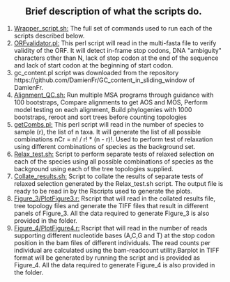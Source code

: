 
<h2 style="text-align: center;"><strong>Brief description of what the scripts do.</strong></h2>

<ol>
<li><span style="text-decoration: underline;">Wrapper_script.sh:</span>  The full set of commands used to run each of the scripts described below.</li>

<li><span style="text-decoration: underline;">ORFvalidator.pl:</span>  This perl script will read in the multi-fasta file to verify validity of the ORF. It will detect in-frame stop codons, DNA "ambiguity" characters other than N, lack of stop codon at the end of the sequence and lack of start codon at the beginning of start codon.</li>

<li>gc_content.pl script was downloaded from the repository https://github.com/DamienFr/GC_content_in_sliding_window of DamienFr.


<li><span style="text-decoration: underline;">Alignment_QC.sh:</span>  Run multiple MSA programs through guidance with 100 bootstraps, Compare alignments to get AOS and MOS, Perform model testing on each alignment, Build phylogenies with 1000 bootstraps, reroot and sort trees before counting topologies </li>

<li><span style="text-decoration: underline;">getCombs.pl:</span> This perl script will read in the number of species to sample (r), the list of n taxa. It will generate the list of all possible combinations nCr = n! / r! * (n - r)!. Used to perform test of relaxation using different combinations of species as the background set. </li>

<li><span style="text-decoration: underline;">Relax_test.sh:</span> Script to perform separate tests of relaxed selection on each of the species using all possible combinations of species as the background using each of the tree topologies supplied. </li>

<li><span style="text-decoration: underline;">Collate_results.sh:</span> Script to collate the results of separate tests of relaxed selection generated by the Relax_test.sh script. The output file is ready to be read in by the Rscripts used to generate the plots. </li>

<li><span style="text-decoration: underline;">Figure_3/PlotFigure3.r:</span> Rscript that will read in the collated results file, tree topology files and generate the TIFF files that result in different panels of Figure_3. All the data required to generate Figure_3 is also provided in the folder.</li>

<li><span style="text-decoration: underline;">Figure_4/PlotFigure4.r:</span> Rscript that will read in the number of reads supporting different nucleotide bases (A,C,G and T) at the stop codon position in the bam files of different individuals. The read counts per individual are calculated using the bam-readcount utility.Barplot in TIFF format will be generated by running the script and is provided as Figure_4. All the data required to generate Figure_4 is also provided in the folder.</li>

</ol>
